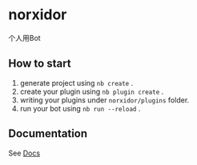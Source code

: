 # norxidor

个人用Bot

## How to start

1. generate project using `nb create` .
2. create your plugin using `nb plugin create` .
3. writing your plugins under `norxidor/plugins` folder.
4. run your bot using `nb run --reload` .

## Documentation

See [Docs](https://nonebot.dev/)
